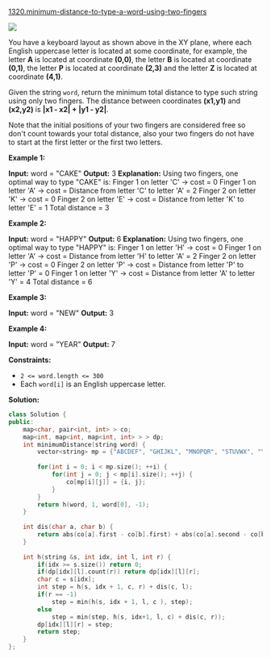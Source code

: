 [1320.minimum-distance-to-type-a-word-using-two-fingers](https://leetcode.com/problems/minimum-distance-to-type-a-word-using-two-fingers/)  

![](https://assets.leetcode.com/uploads/2020/01/02/leetcode_keyboard.png)

You have a keyboard layout as shown above in the XY plane, where each English uppercase letter is located at some coordinate, for example, the letter **A** is located at coordinate **(0,0)**, the letter **B** is located at coordinate **(0,1)**, the letter **P** is located at coordinate **(2,3)** and the letter **Z** is located at coordinate **(4,1)**.

Given the string `word`, return the minimum total distance to type such string using only two fingers. The distance between coordinates **(x1,y1)** and **(x2,y2)** is **|x1 - x2| + |y1 - y2|**. 

Note that the initial positions of your two fingers are considered free so don't count towards your total distance, also your two fingers do not have to start at the first letter or the first two letters.

**Example 1:**

**Input:** word = "CAKE"
**Output:** 3
**Explanation:** Using two fingers, one optimal way to type "CAKE" is: 
Finger 1 on letter 'C' -> cost = 0 
Finger 1 on letter 'A' -> cost = Distance from letter 'C' to letter 'A' = 2 
Finger 2 on letter 'K' -> cost = 0 
Finger 2 on letter 'E' -> cost = Distance from letter 'K' to letter 'E' = 1 
Total distance = 3

**Example 2:**

**Input:** word = "HAPPY"
**Output:** 6
**Explanation:** 
Using two fingers, one optimal way to type "HAPPY" is:
Finger 1 on letter 'H' -> cost = 0
Finger 1 on letter 'A' -> cost = Distance from letter 'H' to letter 'A' = 2
Finger 2 on letter 'P' -> cost = 0
Finger 2 on letter 'P' -> cost = Distance from letter 'P' to letter 'P' = 0
Finger 1 on letter 'Y' -> cost = Distance from letter 'A' to letter 'Y' = 4
Total distance = 6

**Example 3:**

**Input:** word = "NEW"
**Output:** 3

**Example 4:**

**Input:** word = "YEAR"
**Output:** 7

**Constraints:**

*   `2 <= word.length <= 300`
*   Each `word[i]` is an English uppercase letter.  



**Solution:**  

```cpp
class Solution {
public:
    map<char, pair<int, int> > co;
    map<int, map<int, map<int, int> > > dp;
    int minimumDistance(string word) {
        vector<string> mp = {"ABCDEF", "GHIJKL", "MNOPQR", "STUVWX", "YZ"};
        
        for(int i = 0; i < mp.size(); ++i) {
            for(int j = 0; j < mp[i].size(); ++j) {
                co[mp[i][j]] = {i, j};
            }
        }
        return h(word, 1, word[0], -1);
    }
    
    int dis(char a, char b) {
        return abs(co[a].first - co[b].first) + abs(co[a].second - co[b].second);
    }
    
    int h(string &s, int idx, int l, int r) {
        if(idx >= s.size()) return 0;
        if(dp[idx][l].count(r)) return dp[idx][l][r];
        char c = s[idx];
        int step = h(s, idx + 1, c, r) + dis(c, l);
        if(r == -1)
            step = min(h(s, idx + 1, l, c ), step);
        else
            step = min(step, h(s, idx+1, l, c) + dis(c, r));
        dp[idx][l][r] = step;
        return step;
    }
};
```
      